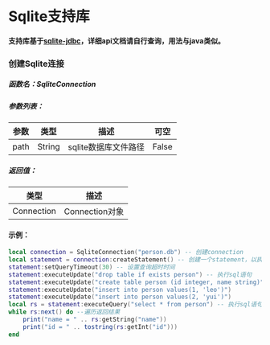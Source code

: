 # Sqlite支持库

#### 支持库基于[sqlite-jdbc](https://github.com/xerial/sqlite-jdbc)，详细api文档请自行查询，用法与java类似。

### 创建Sqlite连接

##### 函数名：SqliteConnection

##### 参数列表：

| 参数 | 类型   | 描述                 | 可空  |
| ---- | ------ | -------------------- | ----- |
| path | String | sqlite数据库文件路径 | False |

##### 返回值：

| 类型       | 描述           |
| ---------- | -------------- |
| Connection | Connection对象 |

#### 示例：

```lua
local connection = SqliteConnection("person.db") -- 创建connection
local statement = connection:createStatement() -- 创建一个statement，以执行sql语句
statement:setQueryTimeout(30) -- 设置查询超时时间
statement:executeUpdate("drop table if exists person") -- 执行sql语句
statement:executeUpdate("create table person (id integer, name string)")
statement:executeUpdate("insert into person values(1, 'leo')")
statement:executeUpdate("insert into person values(2, 'yui')")
local rs = statement:executeQuery("select * from person") -- 执行sql语句并返回结果
while rs:next() do --遍历返回结果
	print("name = " .. rs:getString("name"))
	print("id = " .. tostring(rs:getInt("id")))
end
```
